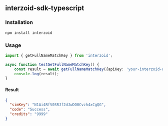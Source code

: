 ## interzoid-sdk-typescript

### Installation
```shell
npm install interzoid
```

### Usage
```typescript
import { getFullNameMatchKey } from 'interzoid';

async function testGetFullNameMatchKey() {
    const result = await getFullNameMatchKey({apiKey: 'your-interzoid-api-key', fullName: 'John Smith'});
    console.log(result);
}
```

#### Result

```json
{
  "simKey": "N1Ai4RfV0SRJf2dJwDO0Cvzh4xCgQG",
  "code": "Success",
  "credits": "9999"
}
```


